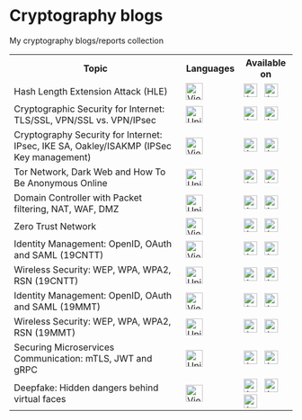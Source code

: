 # Cryptography blogs

My cryptography blogs/reports collection

<table>
  <tbody>
    <tr>
      <th> Topic </th>
      <th> Languages </th>
      <th> Available on </th>
    </tr>
    <tr>
      <td> Hash Length Extension Attack (HLE) </td>
      <td>
        <img src="https://flagcdn.com/vn.svg" width="30" alt="Vietnam" title="Vietnamese" />
      </td>
      <td>
        <a href="docs/hash_length_extension_attack.md"><img src="https://img.shields.io/badge/-GitHub-B9C3FF?logo=github&logoColor=black&style=flat-square" height="24" alt="Available at GitHub" title="Read on GitHub" /></a>
        &nbsp;
        <a href="https://duckymomo20012.gitbook.io/crypto-learning/crypto-blogs/hash-length-extension-attack-hle"><img src="https://img.shields.io/badge/-GitBook-B9C3FF?logo=gitbook&style=flat-square" height="24" alt="Available at GitBook" title="Read on GitBook" /></a>
        &nbsp;
      </td>
    </tr>
    <tr>
      <td> Cryptographic Security for Internet: TLS/SSL, VPN/SSL vs. VPN/IPsec </td>
      <td>
        <img src="https://flagcdn.com/us.svg" width="30" alt="United States" title="English" />
      </td>
      <td>
        <a href="docs/tls_ssl_vpn.md"><img src="https://img.shields.io/badge/-GitHub-B9C3FF?logo=github&logoColor=black&style=flat-square" height="24" alt="Available at GitHub" title="Read on GitHub" /></a>
        &nbsp;
        <a href="https://duckymomo20012.gitbook.io/crypto-learning/crypto-blogs/cryptographic-security-for-internet-tls-ssl-vpn-ssl-vs.-vpn-ipsec"><img src="https://img.shields.io/badge/-GitBook-B9C3FF?logo=gitbook&style=flat-square" height="24" alt="Available at GitBook" title="Read on GitBook" /></a>
        &nbsp;
      </td>
    </tr>
    <tr>
      <td> Cryptography Security for Internet: IPsec, IKE SA, Oakley/ISAKMP (IPSec Key management) </td>
      <td>
        <img src="https://flagcdn.com/vn.svg" width="30" alt="Vietnam" title="Vietnamese" />
      </td>
      <td>
        <a href="docs/ipsec_ikesa_isakmp.md"><img src="https://img.shields.io/badge/-GitHub-B9C3FF?logo=github&logoColor=black&style=flat-square" height="24" alt="Available at GitHub" title="Read on GitHub" /></a>
        &nbsp;
        <a href="https://duckymomo20012.gitbook.io/crypto-learning/crypto-blogs/cryptography-security-for-internet-ipsec-ike-sa-oakley-isakmp-ipsec-kemanagement"><img src="https://img.shields.io/badge/-GitBook-B9C3FF?logo=gitbook&style=flat-square" height="24" alt="Available at GitBook" title="Read on GitBook" /></a>
        &nbsp;
      </td>
    </tr>
    <tr>
      <td> Tor Network, Dark Web and How To Be Anonymous Online </td>
      <td>
        <img src="https://flagcdn.com/us.svg" width="30" alt="United States" title="English" />
      </td>
      <td>
        <a href="docs/tor.md"><img src="https://img.shields.io/badge/-GitHub-B9C3FF?logo=github&logoColor=black&style=flat-square" height="24" alt="Available at GitHub" title="Read on GitHub" /></a>
        &nbsp;
        <a href="https://duckymomo20012.gitbook.io/crypto-learning/crypto-blogs/tor-network-dark-web-and-how-to-be-anonymous-online"><img src="https://img.shields.io/badge/-GitBook-B9C3FF?logo=gitbook&style=flat-square" height="24" alt="Available at GitBook" title="Read on GitBook" /></a>
        &nbsp;
      </td>
    </tr>
    <tr>
      <td> Domain Controller with Packet filtering, NAT, WAF, DMZ </td>
      <td>
        <img src="https://flagcdn.com/us.svg" width="30" alt="United States" title="English" />
      </td>
      <td>
        <a href="docs/domain_controller.md"><img src="https://img.shields.io/badge/-GitHub-B9C3FF?logo=github&logoColor=black&style=flat-square" height="24" alt="Available at GitHub" title="Read on GitHub" /></a>
        &nbsp;
        <a href="https://duckymomo20012.gitbook.io/crypto-learning/crypto-blogs/domain-controller-with-packet-filtering-nat-waf-dmz"><img src="https://img.shields.io/badge/-GitBook-B9C3FF?logo=gitbook&style=flat-square" height="24" alt="Available at GitBook" title="Read on GitBook" /></a>
        &nbsp;
      </td>
    </tr>
    <tr>
      <td> Zero Trust Network </td>
      <td>
        <img src="https://flagcdn.com/vn.svg" width="30" alt="Vietnam" title="Vietnamese" />
      </td>
      <td>
        <a href="docs/zero_trust_network.md"><img src="https://img.shields.io/badge/-GitHub-B9C3FF?logo=github&logoColor=black&style=flat-square" height="24" alt="Available at GitHub" title="Read on GitHub" /></a>
        &nbsp;
        <a href="https://duckymomo20012.gitbook.io/crypto-learning/crypto-blogs/zero-trust-network"><img src="https://img.shields.io/badge/-GitBook-B9C3FF?logo=gitbook&style=flat-square" height="24" alt="Available at GitBook" title="Read on GitBook" /></a>
        &nbsp;
      </td>
    </tr>
    <tr>
      <td> Identity Management: OpenID, OAuth and SAML (19CNTT) </td>
      <td>
        <img src="https://flagcdn.com/vn.svg" width="30" alt="Vietnam" title="Vietnamese" />
      </td>
      <td>
        <a href="docs/identity_management.md"><img src="https://img.shields.io/badge/-GitHub-B9C3FF?logo=github&logoColor=black&style=flat-square" height="24" alt="Available at GitHub" title="Read on GitHub" /></a>
        &nbsp;
        <a href="https://duckymomo20012.gitbook.io/crypto-learning/crypto-blogs/identity-management-openid-oauth-and-saml-19cntt"><img src="https://img.shields.io/badge/-GitBook-B9C3FF?logo=gitbook&style=flat-square" height="24" alt="Available at GitBook" title="Read on GitBook" /></a>
        &nbsp;
      </td>
    </tr>
    <tr>
      <td> Wireless Security: WEP, WPA, WPA2, RSN (19CNTT) </td>
      <td>
        <img src="https://flagcdn.com/us.svg" width="30" alt="United States" title="English" />
      </td>
      <td>
        <a href="docs/wireless_security.md"><img src="https://img.shields.io/badge/-GitHub-B9C3FF?logo=github&logoColor=black&style=flat-square" height="24" alt="Available at GitHub" title="Read on GitHub" /></a>
        &nbsp;
        <a href="https://duckymomo20012.gitbook.io/crypto-learning/crypto-blogs/wireless-security-wep-wpa-wpa2-rsn-19cntt"><img src="https://img.shields.io/badge/-GitBook-B9C3FF?logo=gitbook&style=flat-square" height="24" alt="Available at GitBook" title="Read on GitBook" /></a>
        &nbsp;
      </td>
    </tr>
    <tr>
      <td> Identity Management: OpenID, OAuth and SAML (19MMT) </td>
      <td>
        <img src="https://flagcdn.com/vn.svg" width="30" alt="Vietnam" title="Vietnamese" />
      </td>
      <td>
        <a href="docs/identity_management_19mmt.md"><img src="https://img.shields.io/badge/-GitHub-B9C3FF?logo=github&logoColor=black&style=flat-square" height="24" alt="Available at GitHub" title="Read on GitHub" /></a>
        &nbsp;
        <a href="https://duckymomo20012.gitbook.io/crypto-learning/crypto-blogs/identity-management-openid-oauth-and-saml-19mmt"><img src="https://img.shields.io/badge/-GitBook-B9C3FF?logo=gitbook&style=flat-square" height="24" alt="Available at GitBook" title="Read on GitBook" /></a>
        &nbsp;
      </td>
    </tr>
    <tr>
      <td> Wireless Security: WEP, WPA, WPA2, RSN (19MMT) </td>
      <td>
        <img src="https://flagcdn.com/us.svg" width="30" alt="United States" title="English" />
      </td>
      <td>
        <a href="docs/wireless_security_19mmt.md"><img src="https://img.shields.io/badge/-GitHub-B9C3FF?logo=github&logoColor=black&style=flat-square" height="24" alt="Available at GitHub" title="Read on GitHub" /></a>
        &nbsp;
        <a href="https://duckymomo20012.gitbook.io/crypto-learning/crypto-blogs/wireless-security-wep-wpa-wpa2-rsn-19mmt"><img src="https://img.shields.io/badge/-GitBook-B9C3FF?logo=gitbook&style=flat-square" height="24" alt="Available at GitBook" title="Read on GitBook" /></a>
        &nbsp;
      </td>
    </tr>
    <tr>
      <td> Securing Microservices Communication: mTLS, JWT and gRPC </td>
      <td>
        <img src="https://flagcdn.com/us.svg" width="30" alt="United States" title="English" />
      </td>
      <td>
        <a href="docs/securing_microservices.md"><img src="https://img.shields.io/badge/-GitHub-B9C3FF?logo=github&logoColor=black&style=flat-square" height="24" alt="Available at GitHub" title="Read on GitHub" /></a>
        &nbsp;
        <a href="https://duckymomo20012.gitbook.io/crypto-learning/crypto-blogs/securing-microservices-communication-mtls-jwt-and-grpc"><img src="https://img.shields.io/badge/-GitBook-B9C3FF?logo=gitbook&style=flat-square" height="24" alt="Available at GitBook" title="Read on GitBook" /></a>
        &nbsp;
      </td>
    </tr>
    <tr>
      <td> Deepfake: Hidden dangers behind virtual faces </td>
      <td>
        <img src="https://flagcdn.com/vn.svg" width="30" alt="Vietnam" title="Vietnamese" />
      </td>
      <td>
        <a href="docs/deepfake.md"><img src="https://img.shields.io/badge/-GitHub-B9C3FF?logo=github&logoColor=black&style=flat-square" height="24" alt="Available at GitHub" title="Read on GitHub" /></a>
        &nbsp;
        <a href="https://duckymomo20012.gitbook.io/crypto-learning/crypto-blogs/deepfake-hidden-dangers-behind-virtual-faces"><img src="https://img.shields.io/badge/-GitBook-B9C3FF?logo=gitbook&style=flat-square" height="24" alt="Available at GitBook" title="Read on GitBook" /></a>
        &nbsp;
        <a href="https://irradiated-hippodraco-e85.notion.site/Deepfake-Nguy-hi-m-ti-m-t-ng-n-sau-nh-ng-g-ng-m-t-o-570653ce46e64e80a3fa0c8dd5012219"><img src="https://img.shields.io/badge/-Notion-B9C3FF?logo=notion&logoColor=black&style=flat-square" height="24" alt="Available at Notion" title="Read on Notion" /></a>
      </td>
    </tr>

  </tbody>
</table>

